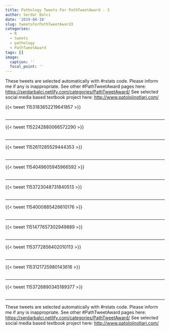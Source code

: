 ```yaml
---
title: Pathology Tweets For PathTweetAward - 3
author: Serdar Balci
date: '2019-08-10'
slug: tweetsForPathTweetAward3
categories:
  - R
  - tweets
  - pathology
  - PathTweetAward
tags: []
image:
  caption: ''
  focal_point: ''
---
```



These tweets are selected automatically with #rstats code. Please inform me if any is inappropriate.
See other #PathTweetAward pages here: https://serdarbalci.netlify.com/categories/PathTweetAward/ 
See selected social media based textbook project here: http://www.patolojinotlari.com/

{{< tweet 1153183652219641857 >}}
<br>
<br>
<hr>
{{< tweet 1152242880066572290 >}}
<br>
<br>
<hr>
{{< tweet 1152611285529444353 >}}
<br>
<br>
<hr>
{{< tweet 1154049605945966592 >}}
<br>
<br>
<hr>
{{< tweet 1153723048731840513 >}}
<br>
<br>
<hr>
{{< tweet 1154000885426610176 >}}
<br>
<br>
<hr>
{{< tweet 1151477657302949889 >}}
<br>
<br>
<hr>
{{< tweet 1153772856402010113 >}}
<br>
<br>
<hr>
{{< tweet 1153121725980143616 >}}
<br>
<br>
<hr>
{{< tweet 1153726890345189377 >}}
<br>
<br>
<hr>


These tweets are selected automatically with #rstats code. Please inform me if any is inappropriate.
See other #PathTweetAward pages here: https://serdarbalci.netlify.com/categories/PathTweetAward/ 
See selected social media based textbook project here: http://www.patolojinotlari.com/
